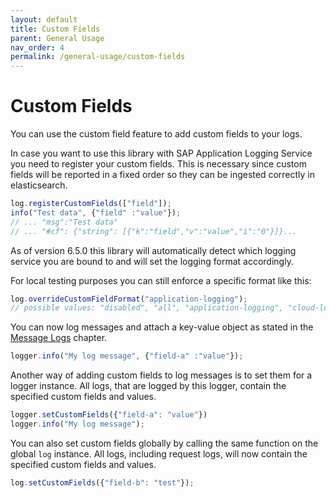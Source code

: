 ```yaml
---
layout: default
title: Custom Fields
parent: General Usage
nav_order: 4
permalink: /general-usage/custom-fields
---
```


# Custom Fields

You can use the custom field feature to add custom fields to your logs.

In case you want to use this library with SAP Application Logging Service you need to register your custom fields.
This is necessary since custom fields will be reported in a fixed order so they can be ingested correctly in elasticsearch.

```js
log.registerCustomFields(["field"]);
info("Test data", {"field" :"value"}); 
// ... "msg":"Test data" 
// ... "#cf": {"string": [{"k":"field","v":"value","i":"0"}]}...
```
As of version 6.5.0 this library will automatically detect which logging service you are bound to and will set the logging format accordingly.

For local testing purposes you can still enforce a specific format like this:
```js
log.overrideCustomFieldFormat("application-logging");
// possible values: "disabled", "all", "application-logging", "cloud-logging", "default"
```

You can now log messages and attach a key-value object as stated in the [Message Logs](/cf-nodejs-logging-support/general-usage/message-logs) chapter.
```js
logger.info("My log message", {"field-a" :"value"}); 
```

Another way of adding custom fields to log messages is to set them for a logger instance. 
All logs, that are logged by this logger, contain the specified custom fields and values. 
```js
logger.setCustomFields({"field-a": "value"})
logger.info("My log message"); 
```

You can also set custom fields globally by calling the same function on the global `log` instance. 
All logs, including request logs, will now contain the specified custom fields and values.
```js
log.setCustomFields({"field-b": "test"});
```